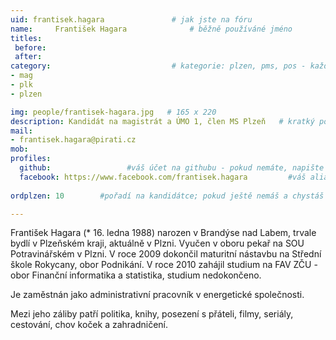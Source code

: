 ```yaml
---
uid: frantisek.hagara				# jak jste na fóru
name:     František Hagara  			# běžně používáné jméno
titles:
 before: 
 after: 
category:                 			# kategorie: plzen, pms, pos - každá na svůj řádek
- mag
- plk
- plzen

img: people/frantisek-hagara.jpg   # 165 x 220
description: Kandidát na magistrát a ÚMO 1, člen MS Plzeň   # kratký popis, max 160 znaků
mail:
- frantisek.hagara@pirati.cz
mob: 
profiles:
  github:                 #váš účet na githubu - pokud nemáte, napište před to #
  facebook: https://www.facebook.com/frantisek.hagara		  #váš alias na facebooku - pokud nemáte, napište před to #
  
ordplzen: 10		#pořadí na kandidátce; pokud ještě nemáš a chystáš se kandidovat, napiš náhodné číslo větší než 10

--- 
```


František Hagara (* 16. ledna 1988) narozen v Brandýse nad Labem, trvale bydlí v Plzeňském kraji, aktuálně v Plzni. Vyučen v oboru pekař na SOU Potravinářském v Plzni. V roce 2009 dokončil maturitní nástavbu na Střední škole Rokycany, obor Podnikání. V roce 2010 zahájil studium na FAV ZČU - obor Finanční informatika a statistika, studium nedokončeno.

Je zaměstnán jako administrativní pracovník v energetické společnosti.

Mezi jeho záliby patří politika, knihy, posezení s přáteli, filmy, seriály, cestování, chov koček a zahradničení.
